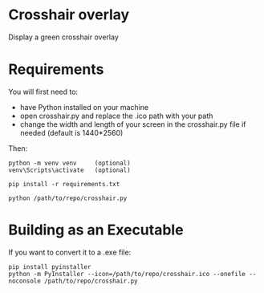 # Crosshair overlay
Display a green crosshair overlay

# Requirements
You will first need to:
* have Python installed on your machine
* open crosshair.py and replace the .ico path with your path
* change the width and length of your screen in the crosshair.py file if needed (default is 1440*2560)

Then:

    python -m venv venv     (optional)
    venv\Scripts\activate   (optional)
    
    pip install -r requirements.txt
    
    python /path/to/repo/crosshair.py


# Building as an Executable
If you want to convert it to a .exe file:

    pip install pyinstaller
    python -m PyInstaller --icon=/path/to/repo/crosshair.ico --onefile --noconsole /path/to/repo/crosshair.py
